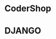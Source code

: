 # CoderShop
# DJANGO
<!-- * Django es un framework de desarrollo web de código abierto, escrito en Python, que respeta el patrón de diseño conocido como modelo–vista–controlador (MVC).*
![](https://codingornot.com/wp-content/uploads/2017/10/dijango-porque-usarlo.png)

# ANTES DE COMENZAR:

*Lo primero que se debe hacer es descargar y posteriormente instalar Python, tanto para Windows como Linux se puede encontrar [aqui. ](https://www.python.org "aqui. ")*

# INSTALACION DE DJANGO EN WINDOWS:

*Una vez descargado ejecutamos el .exe, es importante que al iniciar la instalacion la casilla para agregar una ruta a Python este marcada para ahorrarnos trabajo extra.*
![](https://unipython.com/wp-content/uploads/2017/09/Imagen2-2-600x373.jpg)



*Proseguimos a entrar a Panel de control, click en Sistemas y Seguridad.*
![](https://unipython.com/wp-content/uploads/2017/09/Imagen7-1-768x434.jpg)



*Click en Sistema.*
![](https://unipython.com/wp-content/uploads/2017/09/Imagen6-768x431.jpg)



*Click en Configuracion avanzada del Sistema.*
![](https://unipython.com/wp-content/uploads/2017/09/Imagen5.jpg)



*Click en Variables de entorno.*
![](https://unipython.com/wp-content/uploads/2017/09/Imagen4-600x718.jpg)



*Buscamos la ruta donde se encuentra Python. Click en Editar.*
![](https://unipython.com/wp-content/uploads/2017/09/Imagen3-600x566.jpg)



**Escribimos dos nuevas rutas.
Por ultimo click en Nuevo para crear.
**
![](https://unipython.com/wp-content/uploads/2017/09/Imagen9-600x572.jpg)



# CONTACTO DESARROLLADORES:
:fa-envelope-square: charly130881@gmail.com
:fa-envelope-square: lucashuenul6645@gmail.com -->